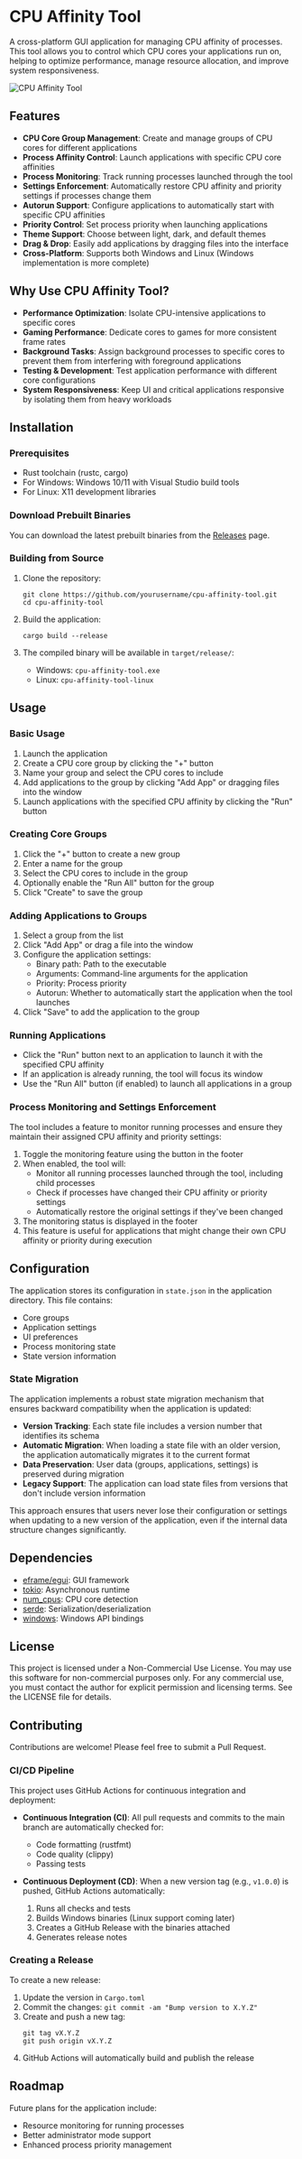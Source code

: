 # CPU Affinity Tool

A cross-platform GUI application for managing CPU affinity of processes. This tool allows you to control which CPU cores your applications run on, helping to optimize performance, manage resource allocation, and improve system responsiveness.

![CPU Affinity Tool](assets/screenshot.png)

## Features

- **CPU Core Group Management**: Create and manage groups of CPU cores for different applications
- **Process Affinity Control**: Launch applications with specific CPU core affinities
- **Process Monitoring**: Track running processes launched through the tool
- **Settings Enforcement**: Automatically restore CPU affinity and priority settings if processes change them
- **Autorun Support**: Configure applications to automatically start with specific CPU affinities
- **Priority Control**: Set process priority when launching applications
- **Theme Support**: Choose between light, dark, and default themes
- **Drag & Drop**: Easily add applications by dragging files into the interface
- **Cross-Platform**: Supports both Windows and Linux (Windows implementation is more complete)

## Why Use CPU Affinity Tool?

- **Performance Optimization**: Isolate CPU-intensive applications to specific cores
- **Gaming Performance**: Dedicate cores to games for more consistent frame rates
- **Background Tasks**: Assign background processes to specific cores to prevent them from interfering with foreground applications
- **Testing & Development**: Test application performance with different core configurations
- **System Responsiveness**: Keep UI and critical applications responsive by isolating them from heavy workloads

## Installation

### Prerequisites

- Rust toolchain (rustc, cargo)
- For Windows: Windows 10/11 with Visual Studio build tools
- For Linux: X11 development libraries

### Download Prebuilt Binaries

You can download the latest prebuilt binaries from the [Releases](https://github.com/middaysan/cpu-affinity-tool/releases) page.

### Building from Source

1. Clone the repository:
   ```
   git clone https://github.com/yourusername/cpu-affinity-tool.git
   cd cpu-affinity-tool
   ```

2. Build the application:
   ```
   cargo build --release
   ```

3. The compiled binary will be available in `target/release/`:
   - Windows: `cpu-affinity-tool.exe`
   - Linux: `cpu-affinity-tool-linux`

## Usage

### Basic Usage

1. Launch the application
2. Create a CPU core group by clicking the "+" button
3. Name your group and select the CPU cores to include
4. Add applications to the group by clicking "Add App" or dragging files into the window
5. Launch applications with the specified CPU affinity by clicking the "Run" button

### Creating Core Groups

1. Click the "+" button to create a new group
2. Enter a name for the group
3. Select the CPU cores to include in the group
4. Optionally enable the "Run All" button for the group
5. Click "Create" to save the group

### Adding Applications to Groups

1. Select a group from the list
2. Click "Add App" or drag a file into the window
3. Configure the application settings:
   - Binary path: Path to the executable
   - Arguments: Command-line arguments for the application
   - Priority: Process priority
   - Autorun: Whether to automatically start the application when the tool launches
4. Click "Save" to add the application to the group

### Running Applications

- Click the "Run" button next to an application to launch it with the specified CPU affinity
- If an application is already running, the tool will focus its window
- Use the "Run All" button (if enabled) to launch all applications in a group

### Process Monitoring and Settings Enforcement

The tool includes a feature to monitor running processes and ensure they maintain their assigned CPU affinity and priority settings:

1. Toggle the monitoring feature using the button in the footer
2. When enabled, the tool will:
   - Monitor all running processes launched through the tool, including child processes
   - Check if processes have changed their CPU affinity or priority settings
   - Automatically restore the original settings if they've been changed
3. The monitoring status is displayed in the footer
4. This feature is useful for applications that might change their own CPU affinity or priority during execution

## Configuration

The application stores its configuration in `state.json` in the application directory. This file contains:

- Core groups
- Application settings
- UI preferences
- Process monitoring state
- State version information

### State Migration

The application implements a robust state migration mechanism that ensures backward compatibility when the application is updated:

- **Version Tracking**: Each state file includes a version number that identifies its schema
- **Automatic Migration**: When loading a state file with an older version, the application automatically migrates it to the current format
- **Data Preservation**: User data (groups, applications, settings) is preserved during migration
- **Legacy Support**: The application can load state files from versions that don't include version information

This approach ensures that users never lose their configuration or settings when updating to a new version of the application, even if the internal data structure changes significantly.

## Dependencies

- [eframe/egui](https://github.com/emilk/egui): GUI framework
- [tokio](https://github.com/tokio-rs/tokio): Asynchronous runtime
- [num_cpus](https://github.com/seanmonstar/num_cpus): CPU core detection
- [serde](https://github.com/serde-rs/serde): Serialization/deserialization
- [windows](https://github.com/microsoft/windows-rs): Windows API bindings

## License

This project is licensed under a Non-Commercial Use License. You may use this software for non-commercial purposes only. For any commercial use, you must contact the author for explicit permission and licensing terms. See the LICENSE file for details.

## Contributing

Contributions are welcome! Please feel free to submit a Pull Request.

### CI/CD Pipeline

This project uses GitHub Actions for continuous integration and deployment:

- **Continuous Integration (CI)**: All pull requests and commits to the main branch are automatically checked for:
  - Code formatting (rustfmt)
  - Code quality (clippy)
  - Passing tests

- **Continuous Deployment (CD)**: When a new version tag (e.g., `v1.0.0`) is pushed, GitHub Actions automatically:
  1. Runs all checks and tests
  2. Builds Windows binaries (Linux support coming later)
  3. Creates a GitHub Release with the binaries attached
  4. Generates release notes

### Creating a Release

To create a new release:

1. Update the version in `Cargo.toml`
2. Commit the changes: `git commit -am "Bump version to X.Y.Z"`
3. Create and push a new tag:
   ```
   git tag vX.Y.Z
   git push origin vX.Y.Z
   ```
4. GitHub Actions will automatically build and publish the release

## Roadmap

Future plans for the application include:

- Resource monitoring for running processes
- Better administrator mode support
- Enhanced process priority management